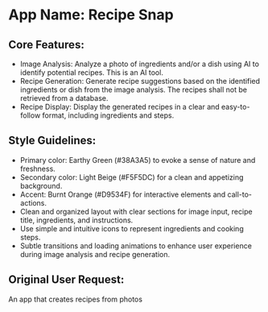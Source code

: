 # **App Name**: Recipe Snap

## Core Features:

- Image Analysis: Analyze a photo of ingredients and/or a dish using AI to identify potential recipes. This is an AI tool.
- Recipe Generation: Generate recipe suggestions based on the identified ingredients or dish from the image analysis. The recipes shall not be retrieved from a database.
- Recipe Display: Display the generated recipes in a clear and easy-to-follow format, including ingredients and steps.

## Style Guidelines:

- Primary color: Earthy Green (#38A3A5) to evoke a sense of nature and freshness.
- Secondary color: Light Beige (#F5F5DC) for a clean and appetizing background.
- Accent: Burnt Orange (#D9534F) for interactive elements and call-to-actions.
- Clean and organized layout with clear sections for image input, recipe title, ingredients, and instructions.
- Use simple and intuitive icons to represent ingredients and cooking steps.
- Subtle transitions and loading animations to enhance user experience during image analysis and recipe generation.

## Original User Request:
An app that creates recipes from photos
  